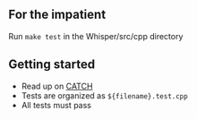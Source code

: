 ## For the impatient

Run `make test` in the Whisper/src/cpp directory

## Getting started

* Read up on [CATCH](https://github.com/philsquared/Catch/)
* Tests are organized as `${filename}.test.cpp`
* All tests must pass
